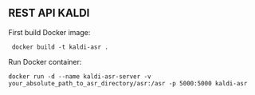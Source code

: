 ## REST API KALDI

First build Docker image:

``` docker build -t kaldi-asr .```

Run Docker container:

``` docker run -d --name kaldi-asr-server -v your_absolute_path_to_asr_directory/asr:/asr -p 5000:5000 kaldi-asr ```
